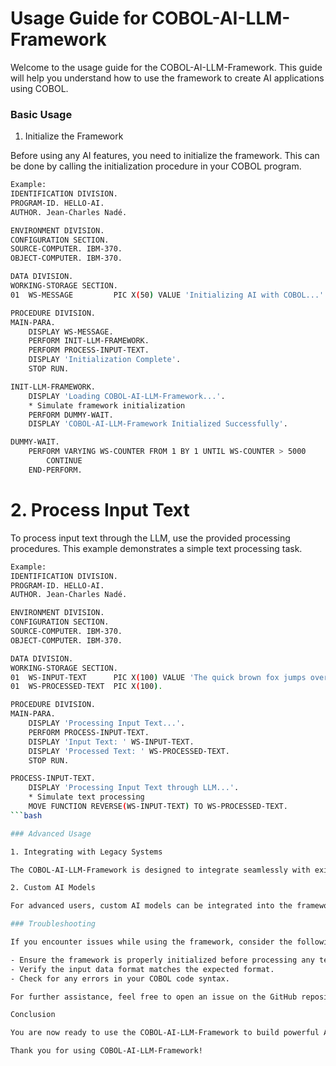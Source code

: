 # Usage Guide for COBOL-AI-LLM-Framework

Welcome to the usage guide for the COBOL-AI-LLM-Framework. This guide will help you understand how to use the framework to create AI applications using COBOL.

### Basic Usage

1. Initialize the Framework

Before using any AI features, you need to initialize the framework. This can be done by calling the initialization procedure in your COBOL program.

```bash
Example:
IDENTIFICATION DIVISION.
PROGRAM-ID. HELLO-AI.
AUTHOR. Jean-Charles Nadé.

ENVIRONMENT DIVISION.
CONFIGURATION SECTION.
SOURCE-COMPUTER. IBM-370.
OBJECT-COMPUTER. IBM-370.

DATA DIVISION.
WORKING-STORAGE SECTION.
01  WS-MESSAGE         PIC X(50) VALUE 'Initializing AI with COBOL...'.

PROCEDURE DIVISION.
MAIN-PARA.
    DISPLAY WS-MESSAGE.
    PERFORM INIT-LLM-FRAMEWORK.
    PERFORM PROCESS-INPUT-TEXT.
    DISPLAY 'Initialization Complete'.
    STOP RUN.

INIT-LLM-FRAMEWORK.
    DISPLAY 'Loading COBOL-AI-LLM-Framework...'.
    * Simulate framework initialization
    PERFORM DUMMY-WAIT.
    DISPLAY 'COBOL-AI-LLM-Framework Initialized Successfully'.

DUMMY-WAIT.
    PERFORM VARYING WS-COUNTER FROM 1 BY 1 UNTIL WS-COUNTER > 5000
        CONTINUE
    END-PERFORM.
```

# 2. Process Input Text

To process input text through the LLM, use the provided processing procedures. This example demonstrates a simple text processing task.

```bash
Example:
IDENTIFICATION DIVISION.
PROGRAM-ID. HELLO-AI.
AUTHOR. Jean-Charles Nadé.

ENVIRONMENT DIVISION.
CONFIGURATION SECTION.
SOURCE-COMPUTER. IBM-370.
OBJECT-COMPUTER. IBM-370.

DATA DIVISION.
WORKING-STORAGE SECTION.
01  WS-INPUT-TEXT      PIC X(100) VALUE 'The quick brown fox jumps over the lazy dog'.
01  WS-PROCESSED-TEXT  PIC X(100).

PROCEDURE DIVISION.
MAIN-PARA.
    DISPLAY 'Processing Input Text...'.
    PERFORM PROCESS-INPUT-TEXT.
    DISPLAY 'Input Text: ' WS-INPUT-TEXT.
    DISPLAY 'Processed Text: ' WS-PROCESSED-TEXT.
    STOP RUN.

PROCESS-INPUT-TEXT.
    DISPLAY 'Processing Input Text through LLM...'.
    * Simulate text processing
    MOVE FUNCTION REVERSE(WS-INPUT-TEXT) TO WS-PROCESSED-TEXT.
```bash

### Advanced Usage

1. Integrating with Legacy Systems

The COBOL-AI-LLM-Framework is designed to integrate seamlessly with existing COBOL-based legacy systems. Ensure that the initialization procedure is called before any processing tasks.

2. Custom AI Models

For advanced users, custom AI models can be integrated into the framework. Follow the documentation provided in the `docs` directory for detailed instructions on how to implement custom models.

### Troubleshooting

If you encounter issues while using the framework, consider the following troubleshooting tips:

- Ensure the framework is properly initialized before processing any text.
- Verify the input data format matches the expected format.
- Check for any errors in your COBOL code syntax.

For further assistance, feel free to open an issue on the GitHub repository or consult the community.

Conclusion

You are now ready to use the COBOL-AI-LLM-Framework to build powerful AI applications with COBOL. Explore the examples and documentation to unlock the full potential of the framework.

Thank you for using COBOL-AI-LLM-Framework!

